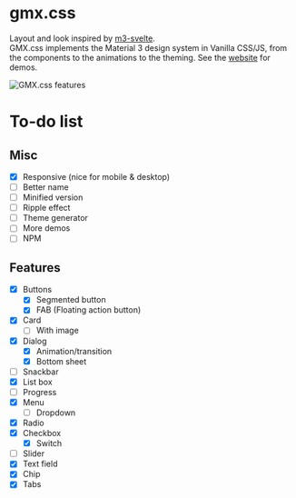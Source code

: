# gmx.css

Layout and look inspired by [m3-svelte](https://github.com/KTibow/m3-svelte).  
GMX.css implements the Material 3 design system in Vanilla CSS/JS, from the components to the animations to the theming. See the [website](http://ligmatv.is-a.dev/gmx.css/) for demos.

![GMX.css features](https://github.com/user-attachments/assets/fdf35b72-6b9c-4143-9d65-17af5d3d2919)

# To-do list

## Misc

- [x] Responsive (nice for mobile & desktop)
- [ ] Better name
- [ ] Minified version
- [ ] Ripple effect
- [ ] Theme generator
- [ ] More demos
- [ ] NPM

## Features

- [x] Buttons
  - [x] Segmented button
  - [x] FAB (Floating action button)
- [x] Card
  - [ ] With image
- [x] Dialog
  - [x] Animation/transition
  - [x] Bottom sheet
- [ ] Snackbar
- [x] List box
- [ ] Progress
- [x] Menu
  - [ ] Dropdown
- [x] Radio
- [x] Checkbox
  - [x] Switch
- [ ] Slider
- [x] Text field
- [x] Chip
- [x] Tabs
